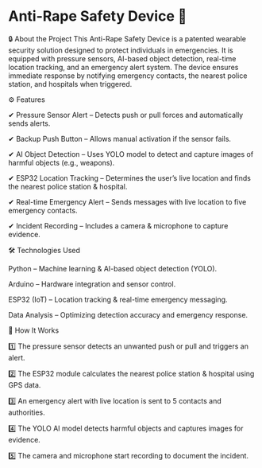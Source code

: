 # Anti-Rape Safety Device 🚨

🔒 About the Project
This Anti-Rape Safety Device is a patented wearable security solution designed to protect individuals in emergencies. It is equipped with pressure sensors, AI-based object detection, real-time location tracking, and an emergency alert system. The device ensures immediate response by notifying emergency contacts, the nearest police station, and hospitals when triggered.

⚙️ Features

 ✔ Pressure Sensor Alert – Detects push or pull forces and automatically sends alerts.
 
 ✔ Backup Push Button – Allows manual activation if the sensor fails.
 
 ✔ AI Object Detection – Uses YOLO model to detect and capture images of harmful objects (e.g., weapons).
 
 ✔ ESP32 Location Tracking – Determines the user’s live location and finds the nearest police station & hospital.
 
 ✔ Real-time Emergency Alert – Sends messages with live location to five emergency contacts.
 
 ✔ Incident Recording – Includes a camera & microphone to capture evidence.

🛠️ Technologies Used

Python – Machine learning & AI-based object detection (YOLO).

Arduino – Hardware integration and sensor control.

ESP32 (IoT) – Location tracking & real-time emergency messaging.

Data Analysis – Optimizing detection accuracy and emergency response.

📜 How It Works

1️⃣ The pressure sensor detects an unwanted push or pull and triggers an alert.

2️⃣ The ESP32 module calculates the nearest police station & hospital using GPS data.

3️⃣ An emergency alert with live location is sent to 5 contacts and authorities.

4️⃣ The YOLO AI model detects harmful objects and captures images for evidence.

5️⃣ The camera and microphone start recording to document the incident.
